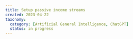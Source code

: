 ```yaml
---
title: Setup passive income streams
created: 2023-04-22
taxonomy:
  category: [Artificial General Intelligence, ChatGPT]
  status: in progress
---
```

